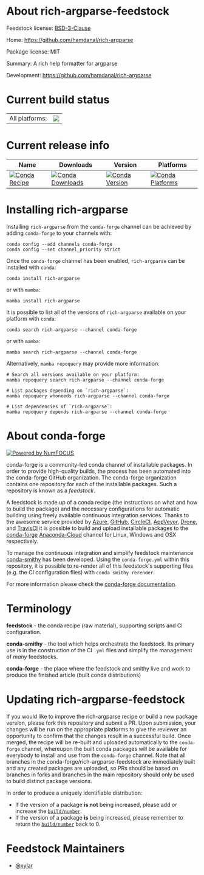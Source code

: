 About rich-argparse-feedstock
=============================

Feedstock license: [BSD-3-Clause](https://github.com/conda-forge/rich-argparse-feedstock/blob/main/LICENSE.txt)

Home: https://github.com/hamdanal/rich-argparse

Package license: MIT

Summary: A rich help formatter for argparse

Development: https://github.com/hamdanal/rich-argparse

Current build status
====================


<table><tr><td>All platforms:</td>
    <td>
      <a href="https://dev.azure.com/conda-forge/feedstock-builds/_build/latest?definitionId=19336&branchName=main">
        <img src="https://dev.azure.com/conda-forge/feedstock-builds/_apis/build/status/rich-argparse-feedstock?branchName=main">
      </a>
    </td>
  </tr>
</table>

Current release info
====================

| Name | Downloads | Version | Platforms |
| --- | --- | --- | --- |
| [![Conda Recipe](https://img.shields.io/badge/recipe-rich--argparse-green.svg)](https://anaconda.org/conda-forge/rich-argparse) | [![Conda Downloads](https://img.shields.io/conda/dn/conda-forge/rich-argparse.svg)](https://anaconda.org/conda-forge/rich-argparse) | [![Conda Version](https://img.shields.io/conda/vn/conda-forge/rich-argparse.svg)](https://anaconda.org/conda-forge/rich-argparse) | [![Conda Platforms](https://img.shields.io/conda/pn/conda-forge/rich-argparse.svg)](https://anaconda.org/conda-forge/rich-argparse) |

Installing rich-argparse
========================

Installing `rich-argparse` from the `conda-forge` channel can be achieved by adding `conda-forge` to your channels with:

```
conda config --add channels conda-forge
conda config --set channel_priority strict
```

Once the `conda-forge` channel has been enabled, `rich-argparse` can be installed with `conda`:

```
conda install rich-argparse
```

or with `mamba`:

```
mamba install rich-argparse
```

It is possible to list all of the versions of `rich-argparse` available on your platform with `conda`:

```
conda search rich-argparse --channel conda-forge
```

or with `mamba`:

```
mamba search rich-argparse --channel conda-forge
```

Alternatively, `mamba repoquery` may provide more information:

```
# Search all versions available on your platform:
mamba repoquery search rich-argparse --channel conda-forge

# List packages depending on `rich-argparse`:
mamba repoquery whoneeds rich-argparse --channel conda-forge

# List dependencies of `rich-argparse`:
mamba repoquery depends rich-argparse --channel conda-forge
```


About conda-forge
=================

[![Powered by
NumFOCUS](https://img.shields.io/badge/powered%20by-NumFOCUS-orange.svg?style=flat&colorA=E1523D&colorB=007D8A)](https://numfocus.org)

conda-forge is a community-led conda channel of installable packages.
In order to provide high-quality builds, the process has been automated into the
conda-forge GitHub organization. The conda-forge organization contains one repository
for each of the installable packages. Such a repository is known as a *feedstock*.

A feedstock is made up of a conda recipe (the instructions on what and how to build
the package) and the necessary configurations for automatic building using freely
available continuous integration services. Thanks to the awesome service provided by
[Azure](https://azure.microsoft.com/en-us/services/devops/), [GitHub](https://github.com/),
[CircleCI](https://circleci.com/), [AppVeyor](https://www.appveyor.com/),
[Drone](https://cloud.drone.io/welcome), and [TravisCI](https://travis-ci.com/)
it is possible to build and upload installable packages to the
[conda-forge](https://anaconda.org/conda-forge) [Anaconda-Cloud](https://anaconda.org/)
channel for Linux, Windows and OSX respectively.

To manage the continuous integration and simplify feedstock maintenance
[conda-smithy](https://github.com/conda-forge/conda-smithy) has been developed.
Using the ``conda-forge.yml`` within this repository, it is possible to re-render all of
this feedstock's supporting files (e.g. the CI configuration files) with ``conda smithy rerender``.

For more information please check the [conda-forge documentation](https://conda-forge.org/docs/).

Terminology
===========

**feedstock** - the conda recipe (raw material), supporting scripts and CI configuration.

**conda-smithy** - the tool which helps orchestrate the feedstock.
                   Its primary use is in the construction of the CI ``.yml`` files
                   and simplify the management of *many* feedstocks.

**conda-forge** - the place where the feedstock and smithy live and work to
                  produce the finished article (built conda distributions)


Updating rich-argparse-feedstock
================================

If you would like to improve the rich-argparse recipe or build a new
package version, please fork this repository and submit a PR. Upon submission,
your changes will be run on the appropriate platforms to give the reviewer an
opportunity to confirm that the changes result in a successful build. Once
merged, the recipe will be re-built and uploaded automatically to the
`conda-forge` channel, whereupon the built conda packages will be available for
everybody to install and use from the `conda-forge` channel.
Note that all branches in the conda-forge/rich-argparse-feedstock are
immediately built and any created packages are uploaded, so PRs should be based
on branches in forks and branches in the main repository should only be used to
build distinct package versions.

In order to produce a uniquely identifiable distribution:
 * If the version of a package **is not** being increased, please add or increase
   the [``build/number``](https://docs.conda.io/projects/conda-build/en/latest/resources/define-metadata.html#build-number-and-string).
 * If the version of a package **is** being increased, please remember to return
   the [``build/number``](https://docs.conda.io/projects/conda-build/en/latest/resources/define-metadata.html#build-number-and-string)
   back to 0.

Feedstock Maintainers
=====================

* [@xylar](https://github.com/xylar/)

